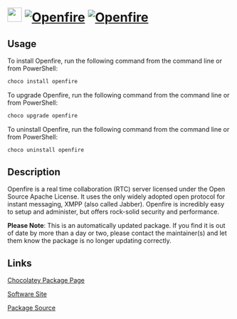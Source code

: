 ﻿# <img src="https://cdn.jsdelivr.net/gh/mkevenaar/chocolatey-packages@a58cc7208328bc21791e56157fa6374d78f3ae32/icons/openfire.png" width="32" height="32"/> [![Openfire](https://img.shields.io/chocolatey/v/openfire.svg?label=Openfire)](https://chocolatey.org/packages/openfire) [![Openfire](https://img.shields.io/chocolatey/dt/openfire.svg)](https://chocolatey.org/packages/openfire)

## Usage

To install Openfire, run the following command from the command line or from PowerShell:

```powershell
choco install openfire
```

To upgrade Openfire, run the following command from the command line or from PowerShell:

```powershell
choco upgrade openfire
```

To uninstall Openfire, run the following command from the command line or from PowerShell:

```powershell
choco uninstall openfire
```

## Description

Openfire is a real time collaboration (RTC) server licensed under the Open Source Apache License. It uses the only widely adopted open protocol for instant messaging, XMPP (also called Jabber). Openfire is incredibly easy to setup and administer, but offers rock-solid security and performance.

**Please Note**: This is an automatically updated package. If you find it is
out of date by more than a day or two, please contact the maintainer(s) and
let them know the package is no longer updating correctly.


## Links

[Chocolatey Package Page](https://chocolatey.org/packages/openfire)

[Software Site](http://www.igniterealtime.org/projects/openfire)

[Package Source](https://github.com/mkevenaar/chocolatey-packages/tree/master/automatic/openfire)

